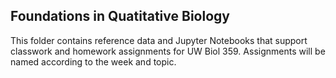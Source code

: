 ## Foundations in Quatitative Biology

This folder contains reference data and Jupyter Notebooks that support classwork and homework assignments for UW Biol 359. Assignments will be named according to the week and topic.
